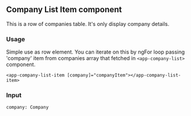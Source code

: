 ## Company List Item component

This is a row of companies table. It's only display company details.

### Usage

Simple use as row element. You can iterate on this by ngFor loop passing 'company' item from companies array that fetched in `<app-company-list>` component.

```
<app-company-list-item [company]="companyItem"></app-company-list-item>
```

### Input

```
company: Company
```